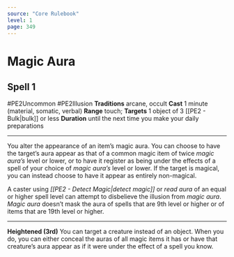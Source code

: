 ```yaml
---
source: "Core Rulebook"
level: 1
page: 349
---
```


# Magic Aura
## Spell 1
#PE2Uncommon #PE2Illusion 
**Traditions** arcane, occult
**Cast** 1 minute (material, somatic, verbal)
**Range** touch; **Targets** 1 object of 3 [[PE2 - Bulk|bulk]] or less
**Duration** until the next time you make your daily preparations

-----
You alter the appearance of an item’s magic aura. You can choose to have the target’s aura appear as that of a common magic item of twice *magic aura’s* level or lower, or to have it register as being under the effects of a spell of your choice of *magic aura’s* level or lower. If the target is magical, you can instead choose to have it appear as entirely non-magical.

A caster using *[[PE2 - Detect Magic|detect magic]]* or *read aura* of an equal or higher spell level can attempt to disbelieve the illusion from *magic aura*. *Magic aura* doesn’t mask the aura of spells that are 9th level or higher or of items that are 19th level or higher. 

---
**Heightened (3rd)** You can target a creature instead of an object. When you do, you can either conceal the auras of all magic items it has or have that creature’s aura appear as if it were under the effect of a spell you know.